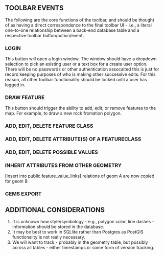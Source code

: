 ## TOOLBAR EVENTS
The following are the core functions of the toolbar, and should be thought of as having a direct correspondence to the final toolbar UI - i.e., a literal one-to-one relationship between a back-end database table and a respective toolbar button/action/event.

### LOGIN 
This button will open a login window. The window should have a dropdown selection to pick an existing user or a text box for a create user option. There will be no passwords or other authentication assocaited this is just for record keeping purposes of who is making other successive edits. For this reason, all other toolbar functionality should be locked until a user has logged in.

### DRAW FEATURE 
This button should trigger the ability to add, edit, or remove features to the map. For example, to draw a new rock fromation polygon.

### ADD, EDIT, DELETE FEATURE CLASS

### ADD, EDIT, DELETE ATTRIBUTE(S) OF A FEATURECLASS

### ADD, EDIT, DELETE POSSIBLE VALUES 

### INHERIT ATTRIBUTES FROM OTHER GEOMETRY
[insert into public.feature_value_links]
relations of geom A are now copied for geom B

### GEMS EXPORT

## ADDITIONAL CONSIDERATIONS
1. It is unknown how style/symbology - e.g., polygon color, line dashes - information should be stored in the database.
2. It may be best to work in SQLlite rather than Postgres as PostGIS functionality is not really necessary.
3. We will want to track - probably in the geometry table, but possibly across all tables - either timestamps or some form of version tracking.
